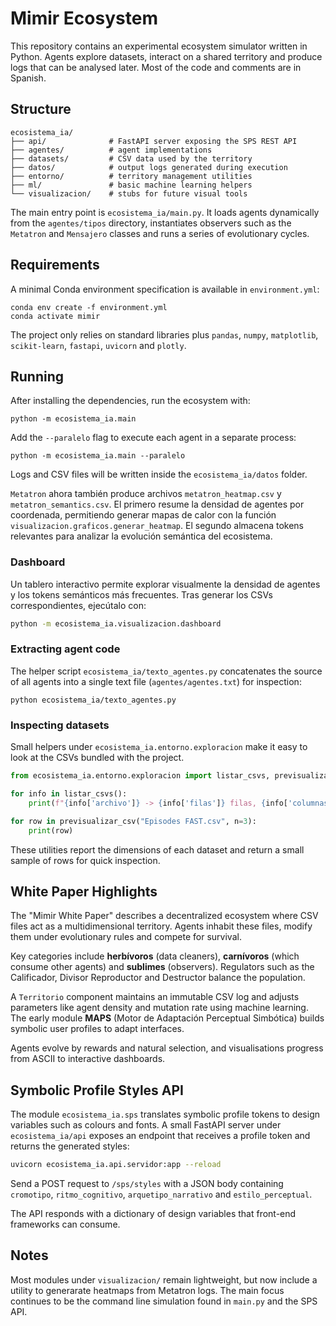 # Mimir Ecosystem

This repository contains an experimental ecosystem simulator written in Python.
Agents explore datasets, interact on a shared territory and produce logs that
can be analysed later.  Most of the code and comments are in Spanish.

## Structure

```
ecosistema_ia/
├── api/              # FastAPI server exposing the SPS REST API
├── agentes/          # agent implementations
├── datasets/         # CSV data used by the territory
├── datos/            # output logs generated during execution
├── entorno/          # territory management utilities
├── ml/               # basic machine learning helpers
└── visualizacion/    # stubs for future visual tools
```

The main entry point is `ecosistema_ia/main.py`. It loads agents dynamically
from the `agentes/tipos` directory, instantiates observers such as the
`Metatron` and `Mensajero` classes and runs a series of evolutionary cycles.

## Requirements

A minimal Conda environment specification is available in `environment.yml`:

```
conda env create -f environment.yml
conda activate mimir
```

The project only relies on standard libraries plus `pandas`, `numpy`,
`matplotlib`, `scikit-learn`, `fastapi`, `uvicorn` and `plotly`.

## Running

After installing the dependencies, run the ecosystem with:

```
python -m ecosistema_ia.main
```

Add the `--paralelo` flag to execute each agent in a separate process:

```
python -m ecosistema_ia.main --paralelo
```

Logs and CSV files will be written inside the `ecosistema_ia/datos` folder.

`Metatron` ahora también produce archivos `metatron_heatmap.csv` y
`metatron_semantics.csv`.  El primero resume la densidad de agentes por
coordenada, permitiendo generar mapas de calor con la función
`visualizacion.graficos.generar_heatmap`.  El segundo almacena tokens
relevantes para analizar la evolución semántica del ecosistema.

### Dashboard

Un tablero interactivo permite explorar visualmente la densidad de agentes y los tokens semánticos más frecuentes.  Tras generar los CSVs correspondientes, ejecútalo con:

```bash
python -m ecosistema_ia.visualizacion.dashboard
```

### Extracting agent code

The helper script `ecosistema_ia/texto_agentes.py` concatenates the source
of all agents into a single text file (`agentes/agentes.txt`) for inspection:

```
python ecosistema_ia/texto_agentes.py
```

### Inspecting datasets

Small helpers under `ecosistema_ia.entorno.exploracion` make it easy to look at
the CSVs bundled with the project.

```python
from ecosistema_ia.entorno.exploracion import listar_csvs, previsualizar_csv

for info in listar_csvs():
    print(f"{info['archivo']} -> {info['filas']} filas, {info['columnas']} columnas")

for row in previsualizar_csv("Episodes FAST.csv", n=3):
    print(row)
```

These utilities report the dimensions of each dataset and return a small sample
of rows for quick inspection.
## White Paper Highlights

The "Mimir White Paper" describes a decentralized ecosystem where CSV files act as a multidimensional territory. Agents inhabit these files, modify them under evolutionary rules and compete for survival.

Key categories include **herbívoros** (data cleaners), **carnívoros** (which consume other agents) and **sublimes** (observers). Regulators such as the Calificador, Divisor Reproductor and Destructor balance the population.

A `Territorio` component maintains an immutable CSV log and adjusts parameters like agent density and mutation rate using machine learning. The early module **MAPS** (Motor de Adaptación Perceptual Simbótica) builds symbolic user profiles to adapt interfaces.

Agents evolve by rewards and natural selection, and visualisations progress from ASCII to interactive dashboards.


## Symbolic Profile Styles API

The module `ecosistema_ia.sps` translates symbolic profile tokens to design
variables such as colours and fonts.  A small FastAPI server under
`ecosistema_ia/api` exposes an endpoint that receives a profile token and
returns the generated styles:

```bash
uvicorn ecosistema_ia.api.servidor:app --reload
```

Send a POST request to `/sps/styles` with a JSON body containing
`cromotipo`, `ritmo_cognitivo`, `arquetipo_narrativo` and `estilo_perceptual`.

The API responds with a dictionary of design variables that front-end
frameworks can consume.

## Notes

Most modules under `visualizacion/` remain lightweight, but now include a
utility to generarate heatmaps from Metatron logs. The main focus continues to
be the command line simulation found in `main.py` and the SPS API.
